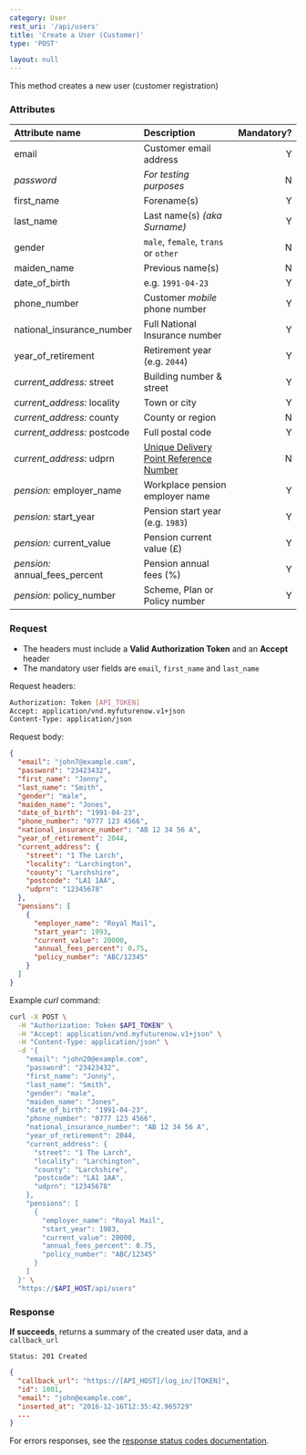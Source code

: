 ```yaml
---
category: User
rest_uri: '/api/users'
title: 'Create a User (Customer)'
type: 'POST'

layout: null
---
```


This method creates a new user (customer registration)

### Attributes

| Attribute name              | Description                          | Mandatory? |
|:----------------------------|:-------------------------------------|-----------:|
| email                       | Customer email address               | Y          |
| _password_                  | _For testing purposes_               | N          |
| first_name                  | Forename(s)                          | Y          |
| last_name                   | Last name(s) _(aka Surname)_         | Y          |
| gender                      | `male`, `female`, `trans` or `other` | N          |
| maiden_name                 | Previous name(s)                     | N          |
| date_of_birth               | e.g. `1991-04-23`                    | Y          |
| phone_number                | Customer _mobile_ phone number       | Y          |
| national_insurance_number   | Full National Insurance number       | Y          |
| year_of_retirement          | Retirement year (e.g. `2044`)        | Y          |
| _current_address:_ street   | Building number & street             | Y          |
| _current_address:_ locality | Town or city                         | Y          |
| _current_address:_ county   | County or region                     | N          |
| _current_address:_ postcode | Full postal code                     | Y          |
| _current_address:_ udprn    | [Unique Delivery Point Reference Number](https://ideal-postcodes.co.uk/documentation/udprn) | N |
| _pension:_ employer_name    | Workplace pension employer name      | Y          |
| _pension:_ start_year       | Pension start year (e.g. `1983`)     | Y          |
| _pension:_ current_value    | Pension current value (£)            | Y          |
| _pension:_ annual_fees_percent | Pension annual fees (%)           | Y          |
| _pension:_ policy_number    | Scheme, Plan or Policy number        | Y          |


### Request

* The headers must include a **Valid Authorization Token** and an **Accept** header
* The mandatory user fields are `email`, `first_name` and `last_name`

Request headers:

```sh
Authorization: Token [API_TOKEN]
Accept: application/vnd.myfuturenow.v1+json
Content-Type: application/json
```

Request body:

```json
{
  "email": "john7@example.com",
  "password": "23423432",
  "first_name": "Jonny",
  "last_name": "Smith",
  "gender": "male",
  "maiden_name": "Jones",
  "date_of_birth": "1991-04-23",
  "phone_number": "0777 123 4566",
  "national_insurance_number": "AB 12 34 56 A",
  "year_of_retirement": 2044,
  "current_address": {
    "street": "1 The Larch",
    "locality": "Larchington",
    "county": "Larchshire",
    "postcode": "LA1 1AA",
    "udprn": "12345678"
  },
  "pensions": [
    {
      "employer_name": "Royal Mail",
      "start_year": 1993,
      "current_value": 20000,
      "annual_fees_percent": 0.75,
      "policy_number": "ABC/12345"
    }
  ]
}
```

Example _curl_ command:

```sh
curl -X POST \
  -H "Authorization: Token $API_TOKEN" \
  -H "Accept: application/vnd.myfuturenow.v1+json" \
  -H "Content-Type: application/json" \
  -d '{
    "email": "john20@example.com",
    "password": "23423432",
    "first_name": "Jonny",
    "last_name": "Smith",
    "gender": "male",
    "maiden_name": "Jones",
    "date_of_birth": "1991-04-23",
    "phone_number": "0777 123 4566",
    "national_insurance_number": "AB 12 34 56 A",
    "year_of_retirement": 2044,
    "current_address": {
      "street": "1 The Larch",
      "locality": "Larchington",
      "county": "Larchshire",
      "postcode": "LA1 1AA",
      "udprn": "12345678"
    },
    "pensions": [
      {
        "employer_name": "Royal Mail",
        "start_year": 1983,
        "current_value": 20000,
        "annual_fees_percent": 0.75,
        "policy_number": "ABC/12345"
      }
    ]
  }' \
  "https://$API_HOST/api/users"
```

### Response

**If succeeds**, returns a summary of the created user data, and a `callback_url`

```
Status: 201 Created
```

``` json
{
  "callback_url": "https://[API_HOST]/log_in/[TOKEN]",
  "id": 1001,
  "email": "john@example.com",
  "inserted_at": "2016-12-16T12:35:42.965729"
  ...
}
```

For errors responses, see the [response status codes documentation](#/response-status-codes).
